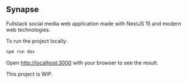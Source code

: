 ## Synapse

Fullstack social media web application made with NextJS 15 and modern web technologies.

To run the project locally:

```bash
npm run dev
```

Open [http://localhost:3000](http://localhost:3000) with your browser to see the result.

This project is WIP.
